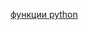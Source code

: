 [функции python](https://github.com/Shhamann/11/blob/main/2polygodie/%D1%84%D0%BD%D0%BA%D1%86%D0%B8%D0%B8)
